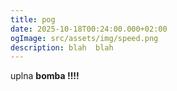 ```yaml
---
title: pog
date: 2025-10-18T00:24:00.000+02:00
ogImage: src/assets/img/speed.png
description: blah  blah
---
```

uplna **bomba !!!!**
